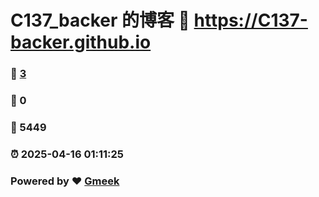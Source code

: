 # C137_backer 的博客 :link: https://C137-backer.github.io 
### :page_facing_up: [3](https://C137-backer.github.io/tag.html) 
### :speech_balloon: 0 
### :hibiscus: 5449 
### :alarm_clock: 2025-04-16 01:11:25 
### Powered by :heart: [Gmeek](https://github.com/Meekdai/Gmeek)
